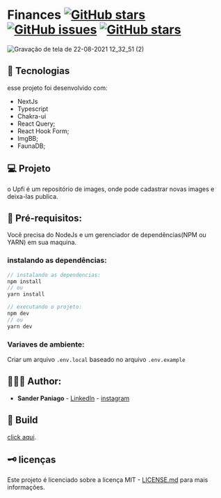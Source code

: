 # Finances [![GitHub stars](https://img.shields.io/github/stars/sanderpaniago/finances)](https://github.com/sanderpaniago/finances/stargazers) [![GitHub issues](https://img.shields.io/github/issues/sanderpaniago/finances)](https://github.com/sanderpaniago/finances/issues) [![GitHub stars](https://img.shields.io/github/stars/sanderpaniago/finances)](https://github.com/sanderpaniago/finances/stargazers)

![Gravação de tela de 22-08-2021 12_32_51 (2)](https://user-images.githubusercontent.com/52095222/130363196-375d3c9e-6e5f-4d65-b69e-83e5264a6055.gif)

## 🔬 Tecnologias

esse projeto foi desenvolvido com:

- NextJs
- Typescript
- Chakra-ui
- React Query;
- React Hook Form;
- ImgBB;
- FaunaDB;

## 💻 Projeto

o Upfi é um repositório de images, onde pode cadastrar novas images e deixa-las publica.

## 📝 Pré-requisitos:

Você precisa do NodeJs e um gerenciador de dependências(NPM ou YARN) em sua maquina.

### instalando as dependências:

```jsx
// instalando as dependencias:
npm install
// ou 
yarn install

// executando o projeto:
npm dev
// ou
yarn dev 
```

### Variaves de ambiente:

Criar um arquivo `.env.local` baseado no arquivo `.env.example`

## 👨🏻‍💻 Author:

- **Sander Paniago** - [LinkedIn](https://www.linkedin.com/in/sander-paniago/) - [instagram](https://www.instagram.com/sander_paniago/)

## 🚀 Build

[click aqui](https://www.finances.sanderpaniago.dev).

## 🗝 licenças

Este projeto é licenciado sobre a licença MIT - [LICENSE.md](LICENSE.md) para mais informações.